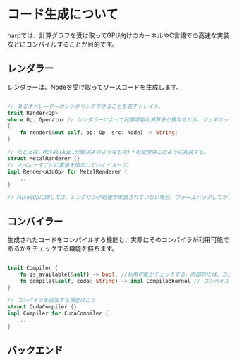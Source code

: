 # コード生成について
harpでは、計算グラフを受け取ってGPU向けのカーネルやC言語での高速な実装などにコンパイルすることが目的です。  

## レンダラー
レンダラーは、Nodeを受け取ってソースコードを生成します。

```rust

// あるオペレーターがレンダリングできることを表すトレイト。
trait Render<Op>
where Op: Operator // レンダラーによって利用可能な演算子が異なるため、ジェネリックトレイトを使って型システムでそれ表現する。
{
    fn render(&mut self, op: Op, src: Node) -> String;
}

// たとえば、Metal(Apple版CUDAのようなもの)への変換はこのように実装する。
struct MetalRenderer {}
// オペレータごとに実装を追加していくイメージ。
impl Render<AddOp> for MetalRenderer {
    ...
}

// FusedOpに関しては、レンダリング処理が実装されていない場合、フォールバックしてからレンダリングする。
```

## コンパイラー
生成されたコードをコンパイルする機能と、実際にそのコンパイラが利用可能であるかをチェックする機能を持ちます。
```rust

trait Compiler {
    fn is_available(&self) -> bool; //利用可能かチェックする。内部的には、コンパイラが使えるかどうかのシェルコマンドとかを叩く。
    fn compile(&self, code: String) -> impl CompiledKernel // コンパイルされたカーネルを表すオブジェクトを返す。
}

// コンパイラを追加する場合はこう
struct CudaCompiler {}
impl Compiler for CudaCompiler {
    ...
}
```

## バックエンド
```
```